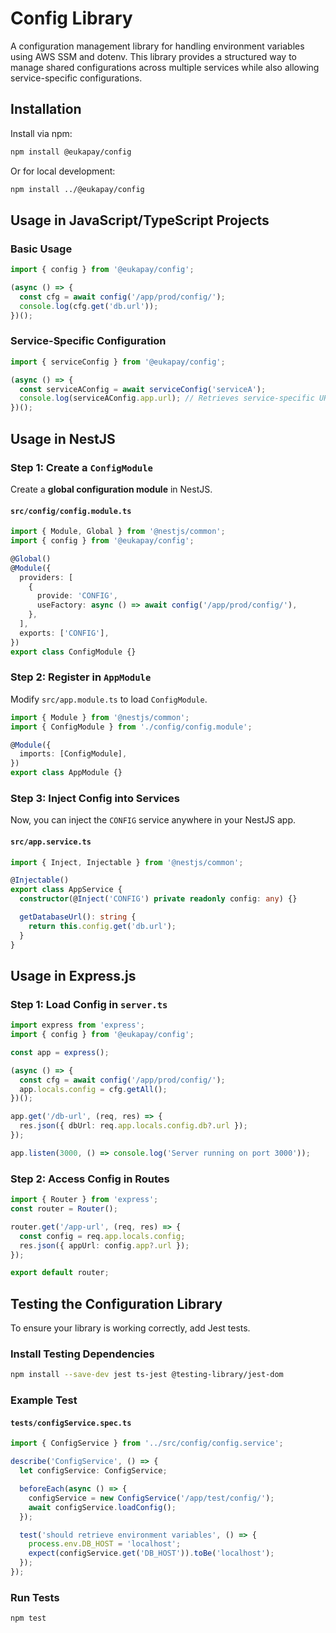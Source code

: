 # Config Library

A configuration management library for handling environment variables using AWS SSM and dotenv. This library provides a structured way to manage shared configurations across multiple services while also allowing service-specific configurations.

## Installation

Install via npm:

```sh
npm install @eukapay/config
```

Or for local development:

```sh
npm install ../@eukapay/config
```

## Usage in JavaScript/TypeScript Projects

### Basic Usage

```typescript
import { config } from '@eukapay/config';

(async () => {
  const cfg = await config('/app/prod/config/');
  console.log(cfg.get('db.url'));
})();
```

### Service-Specific Configuration

```typescript
import { serviceConfig } from '@eukapay/config';

(async () => {
  const serviceAConfig = await serviceConfig('serviceA');
  console.log(serviceAConfig.app.url); // Retrieves service-specific URL
})();
```

## Usage in NestJS

### Step 1: Create a `ConfigModule`

Create a **global configuration module** in NestJS.

#### `src/config/config.module.ts`

```typescript
import { Module, Global } from '@nestjs/common';
import { config } from '@eukapay/config';

@Global()
@Module({
  providers: [
    {
      provide: 'CONFIG',
      useFactory: async () => await config('/app/prod/config/'),
    },
  ],
  exports: ['CONFIG'],
})
export class ConfigModule {}
```



### Step 2: Register in `AppModule`

Modify `src/app.module.ts` to load `ConfigModule`.

```typescript
import { Module } from '@nestjs/common';
import { ConfigModule } from './config/config.module';

@Module({
  imports: [ConfigModule],
})
export class AppModule {}
```

### Step 3: Inject Config into Services

Now, you can inject the `CONFIG` service anywhere in your NestJS app.

#### `src/app.service.ts`

```typescript
import { Inject, Injectable } from '@nestjs/common';

@Injectable()
export class AppService {
  constructor(@Inject('CONFIG') private readonly config: any) {}

  getDatabaseUrl(): string {
    return this.config.get('db.url');
  }
}
```

## Usage in Express.js

### Step 1: Load Config in `server.ts`

```typescript
import express from 'express';
import { config } from '@eukapay/config';

const app = express();

(async () => {
  const cfg = await config('/app/prod/config/');
  app.locals.config = cfg.getAll();
})();

app.get('/db-url', (req, res) => {
  res.json({ dbUrl: req.app.locals.config.db?.url });
});

app.listen(3000, () => console.log('Server running on port 3000'));
```

### Step 2: Access Config in Routes

```typescript
import { Router } from 'express';
const router = Router();

router.get('/app-url', (req, res) => {
  const config = req.app.locals.config;
  res.json({ appUrl: config.app?.url });
});

export default router;
```

## Testing the Configuration Library

To ensure your library is working correctly, add Jest tests.

### Install Testing Dependencies

```sh
npm install --save-dev jest ts-jest @testing-library/jest-dom
```

### Example Test

#### `tests/configService.spec.ts`

```typescript
import { ConfigService } from '../src/config/config.service';

describe('ConfigService', () => {
  let configService: ConfigService;

  beforeEach(async () => {
    configService = new ConfigService('/app/test/config/');
    await configService.loadConfig();
  });

  test('should retrieve environment variables', () => {
    process.env.DB_HOST = 'localhost';
    expect(configService.get('DB_HOST')).toBe('localhost');
  });
});
```

### Run Tests

```sh
npm test
```